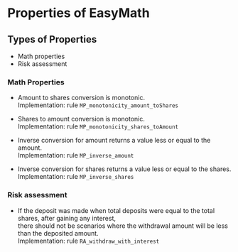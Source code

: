 # Properties of EasyMath

## Types of Properties

- Math properties
- Risk assessment

### Math Properties

- Amount to shares conversion is monotonic.\
  Implementation: rule `MP_monotonicity_amount_toShares`

- Shares to amount conversion is monotonic.\
  Implementation: rule `MP_monotonicity_shares_toAmount`

- Inverse conversion for amount returns a value less or equal to the amount.\
  Implementation: rule `MP_inverse_amount`

- Inverse conversion for shares returns a value less or equal to the shares.\
  Implementation: rule `MP_inverse_shares`

### Risk assessment

- If the deposit was made when total deposits were equal to the total shares, after gaining any interest,\
  there should not be scenarios where the withdrawal amount will be less than the deposited amount.\
  Implementation: rule `RA_withdraw_with_interest`
